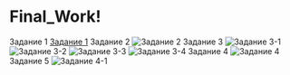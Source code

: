 # Final_Work!
Задание 1
[Задание 1](https://github.com/Anton-Kovalev-10/Final_Work/assets/119130095/25944681-027e-4b2e-82e4-64cfb6a2493b)
Задание 2
![Задание 2](https://github.com/Anton-Kovalev-10/Final_Work/assets/119130095/808ca123-adf5-4ae5-a785-5af5cbc0dd69)
Задание 3
![Задание 3-1](https://github.com/Anton-Kovalev-10/Final_Work/assets/119130095/744a0e6e-be79-4a46-a3ed-938f46637241)
![Задание 3-2](https://github.com/Anton-Kovalev-10/Final_Work/assets/119130095/4ec09d09-4951-40a4-b944-3e054fcb7250)
![Задание 3-3](https://github.com/Anton-Kovalev-10/Final_Work/assets/119130095/5b3e3af2-7f66-46cf-9f23-31e487f12003)
![Задание 3-4](https://github.com/Anton-Kovalev-10/Final_Work/assets/119130095/8da8d6ba-d0b6-4b2d-82c1-1d286c972724)
Задание 4
![Задание 4](https://github.com/Anton-Kovalev-10/Final_Work/assets/119130095/68d9b3c0-764a-4081-9d3b-da48fd45b6a8)
Задание 5
![Задание 4-1](https://github.com/Anton-Kovalev-10/Final_Work/assets/119130095/8670abf3-39e5-4b16-bed0-edc4024c8ac4)
